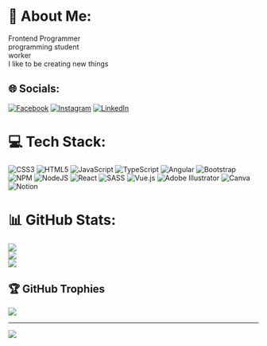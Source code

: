 # 💫 About Me:
Frontend Programmer<br>programming student<br>worker<br>I like to be creating new things


## 🌐 Socials:
[![Facebook](https://img.shields.io/badge/Facebook-%231877F2.svg?logo=Facebook&logoColor=white)](https://facebook.com/https://www.facebook.com/profile.php?id=100017396465884&sk=about) [![Instagram](https://img.shields.io/badge/Instagram-%23E4405F.svg?logo=Instagram&logoColor=white)](https://instagram.com/Wendycordobadigital) [![LinkedIn](https://img.shields.io/badge/LinkedIn-%230077B5.svg?logo=linkedin&logoColor=white)](https://linkedin.com/in/www.linkedin.com/in/wendyRengifo) 

# 💻 Tech Stack:
![CSS3](https://img.shields.io/badge/css3-%231572B6.svg?style=for-the-badge&logo=css3&logoColor=white) ![HTML5](https://img.shields.io/badge/html5-%23E34F26.svg?style=for-the-badge&logo=html5&logoColor=white) ![JavaScript](https://img.shields.io/badge/javascript-%23323330.svg?style=for-the-badge&logo=javascript&logoColor=%23F7DF1E) ![TypeScript](https://img.shields.io/badge/typescript-%23007ACC.svg?style=for-the-badge&logo=typescript&logoColor=white) ![Angular](https://img.shields.io/badge/angular-%23DD0031.svg?style=for-the-badge&logo=angular&logoColor=white) ![Bootstrap](https://img.shields.io/badge/bootstrap-%23563D7C.svg?style=for-the-badge&logo=bootstrap&logoColor=white) ![NPM](https://img.shields.io/badge/NPM-%23000000.svg?style=for-the-badge&logo=npm&logoColor=white) ![NodeJS](https://img.shields.io/badge/node.js-6DA55F?style=for-the-badge&logo=node.js&logoColor=white) ![React](https://img.shields.io/badge/react-%2320232a.svg?style=for-the-badge&logo=react&logoColor=%2361DAFB) ![SASS](https://img.shields.io/badge/SASS-hotpink.svg?style=for-the-badge&logo=SASS&logoColor=white) ![Vue.js](https://img.shields.io/badge/vuejs-%2335495e.svg?style=for-the-badge&logo=vuedotjs&logoColor=%234FC08D) ![Adobe Illustrator](https://img.shields.io/badge/adobeillustrator-%23FF9A00.svg?style=for-the-badge&logo=adobeillustrator&logoColor=white) ![Canva](https://img.shields.io/badge/Canva-%2300C4CC.svg?style=for-the-badge&logo=Canva&logoColor=white) ![Notion](https://img.shields.io/badge/Notion-%23000000.svg?style=for-the-badge&logo=notion&logoColor=white)
# 📊 GitHub Stats:
![](https://github-readme-stats.vercel.app/api?username=WendyRengifo&theme=vue-dark&hide_border=false&include_all_commits=false&count_private=false)<br/>
![](https://github-readme-streak-stats.herokuapp.com/?user=WendyRengifo&theme=vue-dark&hide_border=false)<br/>
![](https://github-readme-stats.vercel.app/api/top-langs/?username=WendyRengifo&theme=vue-dark&hide_border=false&include_all_commits=false&count_private=false&layout=compact)

## 🏆 GitHub Trophies
![](https://github-profile-trophy.vercel.app/?username=WendyRengifo&theme=radical&no-frame=false&no-bg=true&margin-w=4)

---
[![](https://visitcount.itsvg.in/api?id=WendyRengifo&icon=0&color=0)](https://visitcount.itsvg.in)

<!-- Proudly created with GPRM ( https://gprm.itsvg.in ) -->
